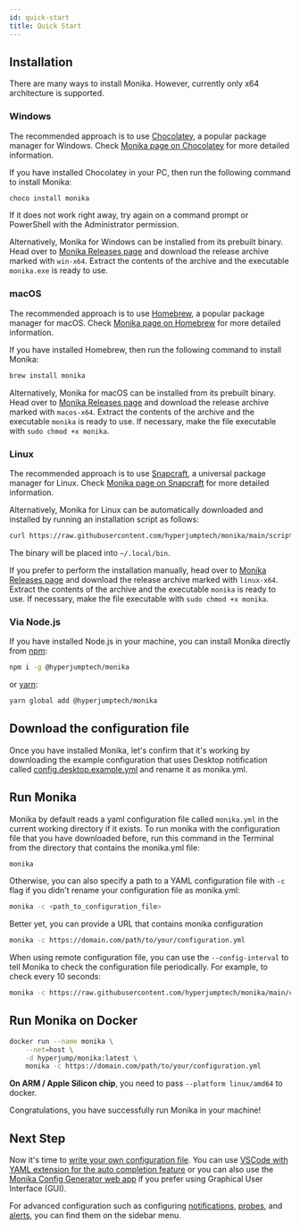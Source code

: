 ```yaml
---
id: quick-start
title: Quick Start
---
```


## Installation

There are many ways to install Monika. However, currently only x64 architecture is supported.

### Windows

The recommended approach is to use [Chocolatey](https://community.chocolatey.org/packages/monika), a popular package manager for Windows. Check [Monika page on Chocolatey](https://community.chocolatey.org/packages/monika) for more detailed information.

If you have installed Chocolatey in your PC, then run the following command to install Monika:

```bash
choco install monika
```

If it does not work right away, try again on a command prompt or PowerShell with the Administrator permission.

Alternatively, Monika for Windows can be installed from its prebuilt binary. Head over to [Monika Releases page](https://github.com/hyperjumptech/monika/releases) and download the release archive marked with `win-x64`. Extract the contents of the archive and the executable `monika.exe` is ready to use.

### macOS

The recommended approach is to use [Homebrew](https://brew.sh/), a popular package manager for macOS. Check [Monika page on Homebrew](https://formulae.brew.sh/formula/monika) for more detailed information.

If you have installed Homebrew, then run the following command to install Monika:

```bash
brew install monika
```

Alternatively, Monika for macOS can be installed from its prebuilt binary. Head over to [Monika Releases page](https://github.com/hyperjumptech/monika/releases) and download the release archive marked with `macos-x64`. Extract the contents of the archive and the executable `monika` is ready to use. If necessary, make the file executable with `sudo chmod +x monika`.

### Linux

The recommended approach is to use [Snapcraft](https://snapcraft.io/), a universal package manager for Linux. Check [Monika page on Snapcraft](https://snapcraft.io/monika) for more detailed information.

Alternatively, Monika for Linux can be automatically downloaded and installed by running an installation script as follows:

```bash
curl https://raw.githubusercontent.com/hyperjumptech/monika/main/scripts/monika-install.sh | sh
```

The binary will be placed into `~/.local/bin`.

If you prefer to perform the installation manually, head over to [Monika Releases page](https://github.com/hyperjumptech/monika/releases) and download the release archive marked with `linux-x64`. Extract the contents of the archive and the executable `monika` is ready to use. If necessary, make the file executable with `sudo chmod +x monika`.

### Via Node.js

If you have installed Node.js in your machine, you can install Monika directly from [npm](https://npmjs.com):

```bash
npm i -g @hyperjumptech/monika
```

or [yarn](https://yarnpkg.com):

```bash
yarn global add @hyperjumptech/monika
```

## Download the configuration file

Once you have installed Monika, let's confirm that it's working by downloading the example configuration that uses Desktop notification called [config.desktop.example.yml](https://raw.githubusercontent.com/hyperjumptech/monika/main/config_sample/config.desktop.example.yml) and rename it as monika.yml.

## Run Monika

Monika by default reads a yaml configuration file called `monika.yml` in the current working directory if it exists. To run monika with the configuration file that you have downloaded before, run this command in the Terminal from the directory that contains the monika.yml file:

```bash
monika
```

Otherwise, you can also specify a path to a YAML configuration file with `-c` flag if you didn't rename your configuration file as monika.yml:

```bash
monika -c <path_to_configuration_file>
```

Better yet, you can provide a URL that contains monika configuration

```bash
monika -c https://domain.com/path/to/your/configuration.yml
```

When using remote configuration file, you can use the `--config-interval` to tell Monika to check the configuration file periodically. For example, to check every 10 seconds:

```bash
monika -c https://raw.githubusercontent.com/hyperjumptech/monika/main/config_sample/config.desktop.example.yml --config-interval 10
```

## Run Monika on Docker

```bash
docker run --name monika \
    --net=host \
    -d hyperjump/monika:latest \
    monika -c https://domain.com/path/to/your/configuration.yml
```

**On ARM / Apple Silicon chip**, you need to pass `--platform linux/amd64` to docker.

Congratulations, you have successfully run Monika in your machine!

## Next Step

Now it's time to [write your own configuration file](https://monika.hyperjump.tech/guides/configuration-file). You can use [VSCode with YAML extension for the auto completion feature](https://medium.com/hyperjump-tech/creating-monika-configuration-from-scratch-using-autocomplete-in-visual-studio-code-d7bc86c1d36a) or you can also use the[ Monika Config Generator web app](https://monika-config.hyperjump.tech/) if you prefer using Graphical User Interface (GUI).

For advanced configuration such as configuring [notifications](https://monika.hyperjump.tech/guides/notifications), [probes](https://monika.hyperjump.tech/guides/probes), and [alerts](https://monika.hyperjump.tech/guides/alerts), you can find them on the sidebar menu.
